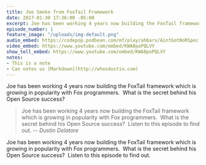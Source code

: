 ```yaml
---
title: Joe Smoke from FoxTail Framework
date: 2017-01-30 17:36:00 -05:00
excerpt: Joe has been working 4 years now building the FoxTail framework
episode_number: 1
feature_image: "/uploads/img-default.png"
audio_embed: https://codepop.podbean.com/mf/play/ah6arx/AintGotNoRSpec.mp3
video_embed: https://www.youtube.com/embed/KWA8poPQLVY
show_tell_embed: https://www.youtube.com/embed/KWA8poPQLVY
notes:
- This is a note
- Can notes us [Markdown](http://whosdustin.com)
---
```


Joe has been working 4 years now building the FoxTail framework which is growing in popularity with Fox programmers.  What is the secret behind his Open Source success?

> Joe has been working 4 years now building the FoxTail framework which is growing in popularity with Fox programmers.  What is the secret behind his Open Source success?  Listen to this episode to find out.
><cite>-- Dustin Delatore</cite>

Joe has been working 4 years now building the FoxTail framework which is growing in popularity with Fox programmers.  What is the secret behind his Open Source success?  Listen to this episode to find out.
